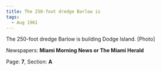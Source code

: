 ```yaml
---  
title: The 250-foot dredge Barlow is  
tags:  
  - Aug 1961  
---  
```

  
The 250-foot dredge Barlow is building Dodge Island. [Photo]  
  
Newspapers: **Miami Morning News or The Miami Herald**  
  
Page: **7**, Section: **A** 
